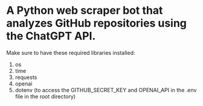 # A Python web scraper bot that analyzes GitHub repositories using the ChatGPT API.


Make sure to have these required libraries installed:
1. os
2. time
3. requests
4. openai
5. dotenv (to access the GITHUB_SECRET_KEY and OPENAI_API in the .env file in the root directory)
